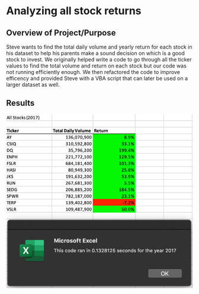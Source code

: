 # Analyzing all stock returns

## Overview of Project/Purpose
Steve wants to find the total daily volume and yearly return for each stock in his dataset to help his parents make a sound decision on which is a good stock to invest. We originally helped write a code to go through all the ticker values to find the total volume and return on each stock but our code was not running efficiently enough. We then refactored the code to improve efficency and provided Steve with a VBA script that can later be used on a larger dataset as well.


## Results


![GitHub Logo](/Resources/VBA_Challenge_2017.png)
